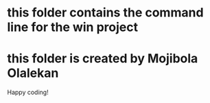 # this folder contains the command line for the win project
# this folder is created by Mojibola Olalekan
Happy coding!
